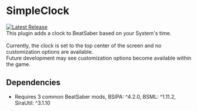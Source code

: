 # SimpleClock
[![Latest Release](https://img.shields.io/github/v/release/MadSquids/SimpleClock?style=for-the-badge)](https://github.com/MadSquids/SimpleClock/releases/latest)\
This plugin adds a clock to BeatSaber based on your System's time.\
\
Currently, the clock is set to the top center of the screen and no customization options are available.\
Future development may see customization options become available within the game.

## Dependencies
- Requires 3 common BeatSaber mods, BSIPA: ^4.2.0, BSML: ^1.11.2, SiraUtil: ^3.1.10
